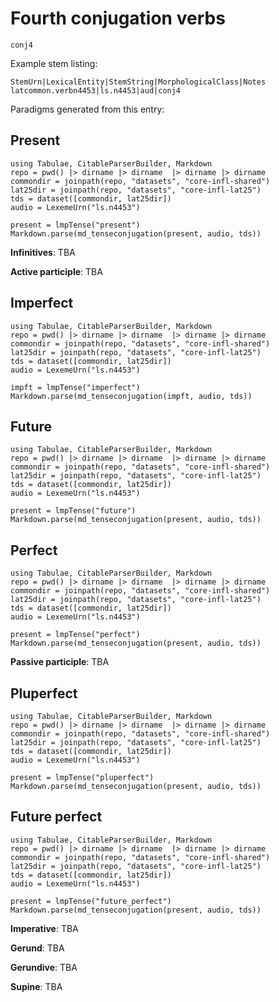 # Fourth conjugation verbs

`conj4`


Example stem listing:

```
StemUrn|LexicalEntity|StemString|MorphologicalClass|Notes
latcommon.verbn4453|ls.n4453|aud|conj4
```

 







Paradigms generated from this entry:



## Present

```@eval
using Tabulae, CitableParserBuilder, Markdown
repo = pwd() |> dirname |> dirname  |> dirname |> dirname
commondir = joinpath(repo, "datasets", "core-infl-shared") 
lat25dir = joinpath(repo, "datasets", "core-infl-lat25") 
tds = dataset([commondir, lat25dir])
audio = LexemeUrn("ls.n4453")

present = lmpTense("present")
Markdown.parse(md_tenseconjugation(present, audio, tds))
```


**Infinitives**: TBA

**Active participle**: TBA

## Imperfect 

```@eval
using Tabulae, CitableParserBuilder, Markdown
repo = pwd() |> dirname |> dirname  |> dirname |> dirname
commondir = joinpath(repo, "datasets", "core-infl-shared") 
lat25dir = joinpath(repo, "datasets", "core-infl-lat25") 
tds = dataset([commondir, lat25dir])
audio = LexemeUrn("ls.n4453")

impft = lmpTense("imperfect")
Markdown.parse(md_tenseconjugation(impft, audio, tds))
```


## Future

```@eval
using Tabulae, CitableParserBuilder, Markdown
repo = pwd() |> dirname |> dirname  |> dirname |> dirname
commondir = joinpath(repo, "datasets", "core-infl-shared") 
lat25dir = joinpath(repo, "datasets", "core-infl-lat25") 
tds = dataset([commondir, lat25dir])
audio = LexemeUrn("ls.n4453")

present = lmpTense("future")
Markdown.parse(md_tenseconjugation(present, audio, tds))
```


## Perfect

```@eval
using Tabulae, CitableParserBuilder, Markdown
repo = pwd() |> dirname |> dirname  |> dirname |> dirname
commondir = joinpath(repo, "datasets", "core-infl-shared") 
lat25dir = joinpath(repo, "datasets", "core-infl-lat25") 
tds = dataset([commondir, lat25dir])
audio = LexemeUrn("ls.n4453")

present = lmpTense("perfect")
Markdown.parse(md_tenseconjugation(present, audio, tds))
```

**Passive participle**: TBA



## Pluperfect

```@eval
using Tabulae, CitableParserBuilder, Markdown
repo = pwd() |> dirname |> dirname  |> dirname |> dirname
commondir = joinpath(repo, "datasets", "core-infl-shared") 
lat25dir = joinpath(repo, "datasets", "core-infl-lat25") 
tds = dataset([commondir, lat25dir])
audio = LexemeUrn("ls.n4453")

present = lmpTense("pluperfect")
Markdown.parse(md_tenseconjugation(present, audio, tds))
```



## Future perfect

```@eval
using Tabulae, CitableParserBuilder, Markdown
repo = pwd() |> dirname |> dirname  |> dirname |> dirname
commondir = joinpath(repo, "datasets", "core-infl-shared") 
lat25dir = joinpath(repo, "datasets", "core-infl-lat25") 
tds = dataset([commondir, lat25dir])
audio = LexemeUrn("ls.n4453")

present = lmpTense("future_perfect")
Markdown.parse(md_tenseconjugation(present, audio, tds))
```

**Imperative**: TBA 


**Gerund**: TBA

**Gerundive**: TBA

**Supine**: TBA

